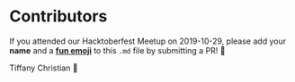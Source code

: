 # Contributors  
  
If you attended our Hacktoberfest Meetup on 2019-10-29, please add your **name** and a [**fun emoji**](https://gist.github.com/roachhd/1f029bd4b50b8a524f3c) to this `.md` file by submitting a PR! :information_desk_person: 

Tiffany Christian :jeans:
  
  
